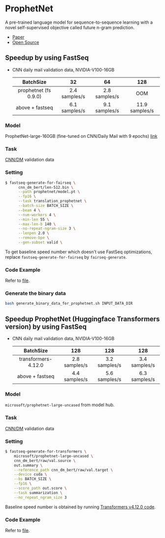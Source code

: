 # ProphetNet

A pre-trained language model for sequence-to-sequence learning with a novel self-supervised objective called future n-gram prediction.
- [Paper](https://arxiv.org/pdf/2001.04063)
- [Open Source](https://github.com/microsoft/ProphetNet)

## Speedup by using FastSeq

- CNN daily mail validation data, NVIDIA-V100-16GB

  |       BatchSize      |       32      |        64       |      128       |
  |:--------------------:|:-------------:|:---------------:|:--------------:|
  |      prophetnet (fs 0.9.0)      | 2.4 samples/s |  2.8 samples/s  |      OOM       |
  |   above + fastseq    | 6.1 samples/s |  9.1 samples/s  | 11.9 samples/s |


### Model
ProphetNet-large-160GB (fine-tuned on CNN/Daily Mail with 9 epochs) [link](https://drive.google.com/file/d/14v0HMc7obh_5aPFSFWzcr_nZCrK49Sey/view)

### Task
[CNN/DM](https://github.com/harvardnlp/sent-summary) validation data

### Setting

```bash
$ fastseq-generate-for-fairseq \
      cnn_dm_bert/len-512.bin \
      --path prophetnet/model.pt \
      --fp16 \
      --task translation_prophetnet \
      --batch-size BATCH_SIZE \
      --beam 4 \
      --num-workers 4 \
      --min-len 55 \
      --max-len-b 140 \
      --no-repeat-ngram-size 3 \
      --lenpen 2.0 \
      --remove-bpe \
      --gen-subset valid \
```
To get baseline speed number which doesn't use FastSeq optimizations, replace `fastseq-generate-for-fairseq` by `fairseq-generate`.

### Code Example
Refer to [file](../../tests/models/test_prophetnet_fs.py).

### Generate the binary data

```bash
bash generate_binary_data_for_prophetnet.sh INPUT_DATA_DIR
```

## Speedup ProphetNet (Huggingface Transformers version) by using FastSeq

- CNN daily mail validation data, NVIDIA-V100-16GB

  |      BatchSize      |       128      |       128      |       128      |
  |:-------------------:|:--------------:|:--------------:|:--------------:|
  | transformers-4.12.0 | 2.8 samples/s  | 3.2 samples/s  | 3.4 samples/s  |
  |  above + fastseq    | 4.4 samples/s  | 5.6 samples/s  | 6.3 samples/s  |


### Model
`microsoft/prophetnet-large-uncased` from model hub.

### Task
[CNN/DM](https://github.com/harvardnlp/sent-summary) validation data

### Setting

```bash
$ fastseq-generate-for-transformers \
    microsoft/prophetnet-large-uncased \
    cnn_dm_bert/raw/val.source \
    out.summary \
    --reference_path cnn_dm_bert/raw/val.target \
    --device cuda \
    --bs BATCH_SIZE \
    --fp16 \
    --score_path out.score \
    --task summarization \
    --no_repeat_ngram_size 3
```

Baseline speed number is obtained by running [Transformers v4.12.0 code](https://github.com/huggingface/transformers/blob/b0892fa0e8df02d683e05e625b3903209bff362d/examples/seq2seq/run_eval.py).

### Code Example
Refer to [file](../../tests/optimizer/transformers/test_prophetnet_optimizer.py).